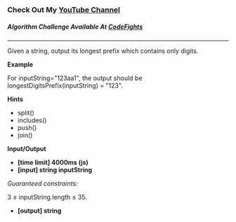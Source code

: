 ### Check Out My [YouTube Channel](https://www.YouTube.com/CodingTutorials360)

##### Algorithm Challenge Available At [CodeFights](https://codefights.com/arcade/intro/level-9/AACpNbZANCkhHWNs3)

---

Given a string, output its longest prefix which contains only digits.

**Example**

For inputString="123aa1", the output should be
longestDigitsPrefix(inputString) = "123".

**Hints**

- split()
- includes()
- push()
- join()

**Input/Output**

- **[time limit] 4000ms (js)**
- **[input] string inputString**

_Guaranteed constraints:_

3 ≤ inputString.length ≤ 35.

- **[output] string**

